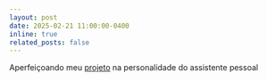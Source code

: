 ```yaml
---
layout: post
date: 2025-02-21 11:00:00-0400
inline: true
related_posts: false
---
```


Aperfeiçoando meu [projeto](https://github.com/MauricioAguiar/Ollama-Home-Assistant) na personalidade do assistente pessoal
